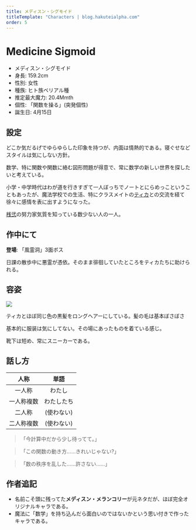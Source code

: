 ```yaml
---
title: メディスン・シグモイド
titleTemplate: "Characters | blog.hakuteialpha.com"
order: 5
---
```


# Medicine Sigmoid

<div class="pt-4 flex gap-2 flex-col sm:flex-row items-start introduce">
<!--<img src="" class="rounded-md bg-white dark:bg-neutral-700 sm:max-w-64">-->
<div class="">

- メディスン・シグモイド
- 身長: 159.2cm
- 性別: 女性
- 種族: ヒト族ベリアル種
- 推定最大魔力: 20.4Mmth
- 個性: 「関数を操る」(突発個性)
- 誕生日: 4月15日
  
</div></div>

## 設定

どこか気だるげでゆらゆらした印象を持つが、内面は情熱的である。寝ぐせなどスタイルは気にしない方針。

数学、特に関数や関数に絡む図形問題が得意で、常に数学の新しい世界を探したいと考えている。

小学・中学時代はわが道を行きすぎて一人ぼっちでノートとにらめっこということもあったが、魔法学校での生活、特にクラスメイトの[ティカ](tica)との交流を経て徐々に感情を表に出すようになった。

[桟弐](sanni)の努力家気質を知っている数少ない人の一人。

## 作中にて

**登場**: 「風霊洞」3面ボス

日課の散歩中に悪霊が憑依。そのまま徘徊していたところをティカたちに助けられる。

## 容姿

<div class="pt-4 flex gap-2 flex-col-reverse sm:flex-row items-start introduce">
<img src="https://dir.hakuteialpha.com/g/chara/charat/20191210_134623012_iOS.png" class="rounded-xl bg-white dark:bg-neutral-700 sm:max-w-64">
<div>

ティカとほぼ同じ色の黒髪をロングヘアーにしている。髪の毛は基本ぼさぼさ

基本的に服装は気にしてない。その場にあったものを着ている感じ。

靴下は短め、常にスニーカーである。
  
</div></div>

## 話し方

| 人称 | 単語 |
| :-: | :-: |
| 一人称 | わたし |
| 一人称複数 | わたしたち |
| 二人称 | (使わない) |
| 二人称複数 | (使わない) |

> 「今計算中だから少し待ってて。」

> 「この関数の動き方……きれいじゃない?」

> 「数の秩序を乱した……許さない……」

## 作者追記

- 名前こそ頭に残ってた**メディスン・メランコリー**が元ネタだが、ほぼ完全オリジナルキャラである。
- 魔法に「数学」を持ち込んだら面白いのではないかという思い付きで作ったキャラである。